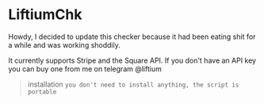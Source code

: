 # LiftiumChk 
Howdy, I decided to update this checker because it had been eating shit for a while and was working shoddily.

It currently supports Stripe and the Square API. If you don't have an API key you can buy one from me on telegram @liftium


> installation
`you don't need to install anything, the script is portable`










